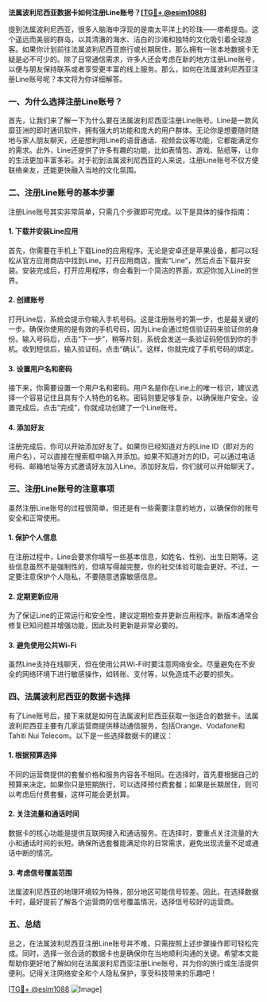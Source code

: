 **法属波利尼西亚数据卡如何注册Line账号？[[TG💪+ @esim1088](https://t.me/s/esim1088)]**

提到法属波利尼西亚，很多人脑海中浮现的是南太平洋上的珍珠——塔希提岛。这个遥远而美丽的群岛，以其清澈的海水、洁白的沙滩和独特的文化吸引着全球游客。如果你计划前往法属波利尼西亚旅行或长期居住，那么拥有一张本地数据卡无疑是必不可少的。除了日常通信需求，许多人还会考虑在新的地方注册Line账号，以便与朋友保持联系或者享受更丰富的线上服务。那么，如何在法属波利尼西亚注册Line账号呢？本文将为你详细解答。

### 一、为什么选择注册Line账号？

首先，让我们来了解一下为什么要在法属波利尼西亚注册Line账号。Line是一款风靡亚洲的即时通讯软件，拥有强大的功能和庞大的用户群体。无论你是想要随时随地与家人朋友聊天，还是想利用Line的语音通话、视频会议等功能，它都能满足你的需求。此外，Line还提供了许多有趣的功能，比如表情包、游戏、贴纸等，让你的生活更加丰富多彩。对于初到法属波利尼西亚的人来说，注册Line账号不仅方便联络亲友，还能更快融入当地的文化氛围。

### 二、注册Line账号的基本步骤

注册Line账号其实非常简单，只需几个步骤即可完成。以下是具体的操作指南：

#### 1. 下载并安装Line应用

首先，你需要在手机上下载Line的应用程序。无论是安卓还是苹果设备，都可以轻松从官方应用商店中找到Line。打开应用商店，搜索“Line”，然后点击下载并安装。安装完成后，打开应用程序，你会看到一个简洁的界面，欢迎你加入Line的世界。

#### 2. 创建账号

打开Line后，系统会提示你输入手机号码。这是注册账号的第一步，也是最关键的一步。确保你使用的是有效的手机号码，因为Line会通过短信验证码来验证你的身份。输入号码后，点击“下一步”，稍等片刻，系统会发送一条验证码短信到你的手机。收到短信后，输入验证码，点击“确认”。这样，你就完成了手机号码的绑定。

#### 3. 设置用户名和密码

接下来，你需要设置一个用户名和密码。用户名是你在Line上的唯一标识，建议选择一个容易记住且具有个人特色的名称。密码则要足够复杂，以确保账户安全。设置完成后，点击“完成”，你就成功创建了一个Line账号。

#### 4. 添加好友

注册完成后，你可以开始添加好友了。如果你已经知道对方的Line ID（即对方的用户名），可以直接在搜索框中输入并添加。如果不知道对方的ID，可以通过电话号码、邮箱地址等方式邀请好友加入Line。添加好友后，你们就可以开始聊天了。

### 三、注册Line账号的注意事项

虽然注册Line账号的过程很简单，但还是有一些需要注意的地方，以确保你的账号安全和正常使用。

#### 1. 保护个人信息

在注册过程中，Line会要求你填写一些基本信息，如姓名、性别、出生日期等。这些信息虽然不是强制性的，但填写得越完整，你的社交体验可能会更好。不过，一定要注意保护个人隐私，不要随意透露敏感信息。

#### 2. 定期更新应用

为了保证Line的正常运行和安全性，建议定期检查并更新应用程序。新版本通常会修复已知问题并增强功能，因此及时更新是非常必要的。

#### 3. 避免使用公共Wi-Fi

虽然Line支持在线聊天，但在使用公共Wi-Fi时要注意网络安全。尽量避免在不安全的网络环境下进行敏感操作，如转账、支付等，以免造成不必要的损失。

### 四、法属波利尼西亚的数据卡选择

有了Line账号后，接下来就是如何在法属波利尼西亚获取一张适合的数据卡。法属波利尼西亚主要有几家运营商提供移动通信服务，包括Orange、Vodafone和Tahiti Nui Telecom。以下是一些选择数据卡的建议：

#### 1. 根据预算选择

不同的运营商提供的套餐价格和服务内容各不相同。在选择时，首先要根据自己的预算来决定。如果你只是短期旅行，可以选择预付费套餐；如果是长期居住，则可以考虑后付费套餐，这样可能会更划算。

#### 2. 关注流量和通话时间

数据卡的核心功能是提供互联网接入和通话服务。在选择时，要重点关注流量的大小和通话时间的长短。确保所选套餐能满足你的日常需求，避免出现流量不足或通话中断的情况。

#### 3. 考虑信号覆盖范围

法属波利尼西亚的地理环境较为特殊，部分地区可能信号较差。因此，在选择数据卡时，最好提前了解各个运营商的信号覆盖情况，选择信号较好的运营商。

### 五、总结

总之，在法属波利尼西亚注册Line账号并不难，只需按照上述步骤操作即可轻松完成。同时，选择一张合适的数据卡也是确保你在当地顺利沟通的关键。希望本文能帮助你更好地了解如何在法属波利尼西亚注册Line账号，并为你的旅行或生活提供便利。记得关注网络安全和个人隐私保护，享受科技带来的乐趣吧！

[[TG💪+ @esim1088](https://t.me/s/esim1088) ![Image](https://i.postimg.cc/4NQfJmqS/Snipaste-2025-05-13-00-14-12.png)]